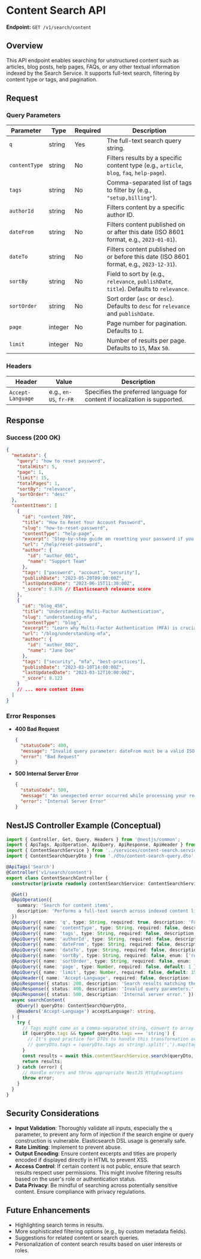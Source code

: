# Content Search API

**Endpoint:** `GET /v1/search/content`

## Overview

This API endpoint enables searching for unstructured content such as articles, blog posts, help pages, FAQs, or any other textual information indexed by the Search Service. It supports full-text search, filtering by content type or tags, and pagination.

## Request

### Query Parameters

| Parameter     | Type    | Required | Description                                                                                                |
| ------------- | ------- | -------- | ---------------------------------------------------------------------------------------------------------- |
| `q`           | string  | Yes      | The full-text search query string.                                                                         |
| `contentType` | string  | No       | Filters results by a specific content type (e.g., `article`, `blog`, `faq`, `help-page`).                     |
| `tags`        | string  | No       | Comma-separated list of tags to filter by (e.g., `"setup,billing"`).                                      |
| `authorId`    | string  | No       | Filters content by a specific author ID.                                                                     |
| `dateFrom`    | string  | No       | Filters content published on or after this date (ISO 8601 format, e.g., `2023-01-01`).                      |
| `dateTo`      | string  | No       | Filters content published on or before this date (ISO 8601 format, e.g., `2023-12-31`).                       |
| `sortBy`      | string  | No       | Field to sort by (e.g., `relevance`, `publishDate`, `title`). Defaults to `relevance`.                       |
| `sortOrder`   | string  | No       | Sort order (`asc` or `desc`). Defaults to `desc` for `relevance` and `publishDate`.                           |
| `page`        | integer | No       | Page number for pagination. Defaults to `1`.                                                                 |
| `limit`       | integer | No       | Number of results per page. Defaults to `15`, Max `50`.                                                      |

### Headers

| Header            | Value                                   | Description                               |
| ----------------- | --------------------------------------- | ----------------------------------------- |
| `Accept-Language` | e.g., `en-US`, `fr-FR`                  | Specifies the preferred language for content if localization is supported. |

## Response

### Success (200 OK)

```json
{
  "metadata": {
    "query": "how to reset password",
    "totalHits": 5,
    "page": 1,
    "limit": 15,
    "totalPages": 1,
    "sortBy": "relevance",
    "sortOrder": "desc"
  },
  "contentItems": [
    {
      "id": "content_789",
      "title": "How to Reset Your Account Password",
      "slug": "how-to-reset-password",
      "contentType": "help-page",
      "excerpt": "Step-by-step guide on resetting your password if you've forgotten it or need to update it...",
      "url": "/help/reset-password",
      "author": {
        "id": "author_001",
        "name": "Support Team"
      },
      "tags": ["password", "account", "security"],
      "publishDate": "2023-05-20T09:00:00Z",
      "lastUpdatedDate": "2023-06-15T11:30:00Z",
      "_score": 9.876 // Elasticsearch relevance score
    },
    {
      "id": "blog_456",
      "title": "Understanding Multi-Factor Authentication",
      "slug": "understanding-mfa",
      "contentType": "blog",
      "excerpt": "Learn why Multi-Factor Authentication (MFA) is crucial for securing your online accounts...",
      "url": "/blog/understanding-mfa",
      "author": {
        "id": "author_002",
        "name": "Jane Doe"
      },
      "tags": ["security", "mfa", "best-practices"],
      "publishDate": "2023-03-10T14:00:00Z",
      "lastUpdatedDate": "2023-03-12T10:00:00Z",
      "_score": 8.123
    }
    // ... more content items
  ]
}
```

### Error Responses

*   **400 Bad Request**

    ```json
    {
      "statusCode": 400,
      "message": "Invalid query parameter: dateFrom must be a valid ISO 8601 date.",
      "error": "Bad Request"
    }
    ```
*   **500 Internal Server Error**

    ```json
    {
      "statusCode": 500,
      "message": "An unexpected error occurred while processing your request.",
      "error": "Internal Server Error"
    }
    ```

## NestJS Controller Example (Conceptual)

```typescript
import { Controller, Get, Query, Headers } from '@nestjs/common';
import { ApiTags, ApiOperation, ApiQuery, ApiResponse, ApiHeader } from '@nestjs/swagger';
import { ContentSearchService } from '../services/content-search.service';
import { ContentSearchQueryDto } from './dto/content-search-query.dto';

@ApiTags('Search')
@Controller('v1/search/content')
export class ContentSearchController {
  constructor(private readonly contentSearchService: ContentSearchService) {}

  @Get()
  @ApiOperation({
    summary: 'Search for content items',
    description: 'Performs a full-text search across indexed content like articles, blog posts, and help pages.',
  })
  @ApiQuery({ name: 'q', type: String, required: true, description: 'Full-text search query' })
  @ApiQuery({ name: 'contentType', type: String, required: false, description: 'Filter by content type (e.g., article, blog)' })
  @ApiQuery({ name: 'tags', type: String, required: false, description: 'Comma-separated list of tags' })
  @ApiQuery({ name: 'authorId', type: String, required: false, description: 'Filter by author ID' })
  @ApiQuery({ name: 'dateFrom', type: String, required: false, description: 'Start date for filtering (ISO 8601)' })
  @ApiQuery({ name: 'dateTo', type: String, required: false, description: 'End date for filtering (ISO 8601)' })
  @ApiQuery({ name: 'sortBy', type: String, required: false, enum: ['relevance', 'publishDate', 'title'], default: 'relevance' })
  @ApiQuery({ name: 'sortOrder', type: String, required: false, enum: ['asc', 'desc'], default: 'desc' })
  @ApiQuery({ name: 'page', type: Number, required: false, default: 1 })
  @ApiQuery({ name: 'limit', type: Number, required: false, default: 15 })
  @ApiHeader({ name: 'Accept-Language', required: false, description: 'Preferred language for results' })
  @ApiResponse({ status: 200, description: 'Search results matching the query.' /* type: ContentSearchResultsDto */ })
  @ApiResponse({ status: 400, description: 'Invalid query parameters.' })
  @ApiResponse({ status: 500, description: 'Internal server error.' })
  async searchContent(
    @Query() queryDto: ContentSearchQueryDto,
    @Headers('Accept-Language') acceptLanguage?: string,
  ) {
    try {
      // Tags might come as a comma-separated string, convert to array if necessary
      if (queryDto.tags && typeof queryDto.tags === 'string') {
        // It's good practice for DTOs to handle this transformation or use a custom pipe
        // queryDto.tags = (queryDto.tags as string).split(',').map(tag => tag.trim());
      }
      const results = await this.contentSearchService.search(queryDto, { acceptLanguage });
      return results;
    } catch (error) {
      // Handle errors and throw appropriate NestJS HttpExceptions
      throw error;
    }
  }
}
```

## Security Considerations

*   **Input Validation**: Thoroughly validate all inputs, especially the `q` parameter, to prevent any form of injection if the search engine or query construction is vulnerable. Elasticsearch DSL usage is generally safe.
*   **Rate Limiting**: Implement to prevent abuse.
*   **Output Encoding**: Ensure content excerpts and titles are properly encoded if displayed directly in HTML to prevent XSS.
*   **Access Control**: If certain content is not public, ensure that search results respect user permissions. This might involve filtering results based on the user's role or authentication status.
*   **Data Privacy**: Be mindful of searching across potentially sensitive content. Ensure compliance with privacy regulations.

## Future Enhancements

*   Highlighting search terms in results.
*   More sophisticated filtering options (e.g., by custom metadata fields).
*   Suggestions for related content or search queries.
*   Personalization of content search results based on user interests or roles.
